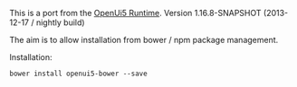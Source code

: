 This is a port from the [OpenUi5 Runtime](http://sap.github.io/openui5/download.html). 
Version 1.16.8-SNAPSHOT (2013-12-17 / nightly build)

The aim is to allow installation from bower / npm package management.

Installation:

```
bower install openui5-bower --save
```